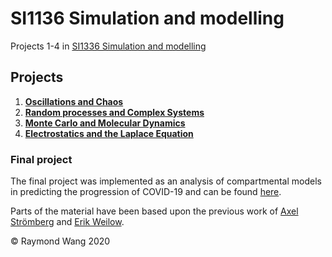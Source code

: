 # SI1136 Simulation and modelling
Projects 1-4 in [SI1336 Simulation and modelling](https://www.kth.se/student/kurser/kurs/SI1336?l=en)

## Projects
1. [**Oscillations and Chaos**](https://github.com/raymondw99/SI1336/tree/main/Project%201)
2. [**Random processes and Complex Systems**](https://github.com/raymondw99/SI1336/tree/main/Project%202)
3. [**Monte Carlo and Molecular Dynamics**](https://github.com/raymondw99/SI1336/tree/main/Project%203)
4. [**Electrostatics and the Laplace Equation**](https://github.com/raymondw99/SI1336/tree/main/Project%204)

### Final project
The final project was implemented as an analysis of compartmental models <br/>
in predicting the progression of COVID-19 
and can be found [here](https://github.com/raymondw99/Compartmental-Models).

Parts of the material have been based upon the previous work of [Axel Strömberg](https://github.com/axelstr/Simulation_and_modeling)
and [Erik Weilow](https://github.com/eweilow/simulation-and-modeling). 

© Raymond Wang 2020
